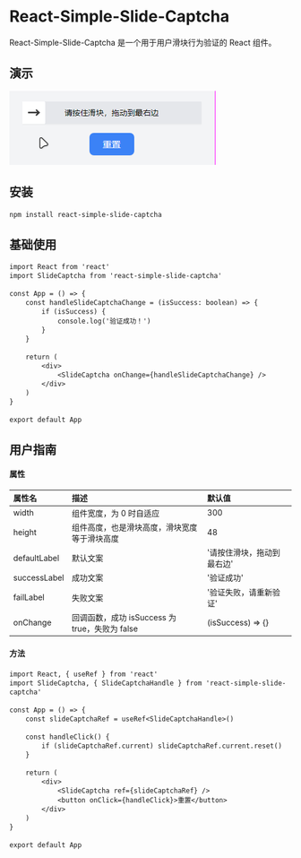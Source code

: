 # React-Simple-Slide-Captcha

React-Simple-Slide-Captcha 是一个用于用户滑块行为验证的 React 组件。

## 演示

![image](demo.gif)

## 安装

```bash
npm install react-simple-slide-captcha
```

## 基础使用

```tsx
import React from 'react'
import SlideCaptcha from 'react-simple-slide-captcha'

const App = () => {
	const handleSlideCaptchaChange = (isSuccess: boolean) => {
		if (isSuccess) {
			console.log('验证成功！')
		}
	}

	return (
		<div>
			<SlideCaptcha onChange={handleSlideCaptchaChange} />
		</div>
	)
}

export default App
```

## 用户指南

#### 属性

| 属性名       | 描述                                           | 默认值                     |
| :----------- | :--------------------------------------------- | :------------------------- |
| width        | 组件宽度，为 0 时自适应                        | 300                        |
| height       | 组件高度，也是滑块高度，滑块宽度等于滑块高度   | 48                         |
| defaultLabel | 默认文案                                       | '请按住滑块，拖动到最右边' |
| successLabel | 成功文案                                       | '验证成功'                 |
| failLabel    | 失败文案                                       | '验证失败，请重新验证'     |
| onChange     | 回调函数，成功 isSuccess 为 true，失败为 false | (isSuccess) => {}          |

#### 方法

```tsx
import React, { useRef } from 'react'
import SlideCaptcha, { SlideCaptchaHandle } from 'react-simple-slide-captcha'

const App = () => {
    const slideCaptchaRef = useRef<SlideCaptchaHandle>()

    const handleClick() {
        if (slideCaptchaRef.current) slideCaptchaRef.current.reset()
    }

    return (
        <div>
            <SlideCaptcha ref={slideCaptchaRef} />
            <button onClick={handleClick}>重置</button>
        </div>
    )
}

export default App
```
